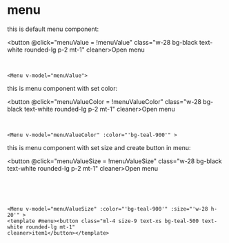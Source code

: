 # menu
<script setup>
import { ref } from 'vue'
const menuValue = ref(false);
const menuValueColor = ref(false);
const menuValueSize = ref(false);
</script>

this is default menu component:

<button  @click="menuValue = !menuValue" class="w-28 bg-black text-white rounded-lg p-2 mt-1" cleaner>Open menu</button>
<Menu v-model="menuValue"  >
</Menu>
<br>

```vue
<Menu v-model="menuValue">
```

this is menu component with set color:

<button  @click="menuValueColor = !menuValueColor" class="w-28 bg-black text-white rounded-lg p-2 mt-1" cleaner>Open menu</button>
<Menu v-model="menuValueColor" :color="'bg-teal-900'" >
</Menu>
<br>

```vue
<Menu v-model="menuValueColor" :color="'bg-teal-900'" >
```

this is menu component with set size and create button in menu:

<button  @click="menuValueSize = !menuValueSize" class="w-28 bg-black text-white rounded-lg p-2 mt-1" cleaner>Open menu</button>
<Menu v-model="menuValueSize" :color="'bg-teal-900'" :size="'w-28 h-20'" >
<template #menu><button class="ml-4 size-9 text-xs bg-teal-500 text-white rounded-lg mt-1" cleaner>item1</button></template>
</Menu>
<br>
<br>
<br>

```vue
<Menu v-model="menuValueSize" :color="'bg-teal-900'" :size="'w-28 h-20'" >
<template #menu><button class="ml-4 size-9 text-xs bg-teal-500 text-white rounded-lg mt-1" 
cleaner>item1</button></template>
```